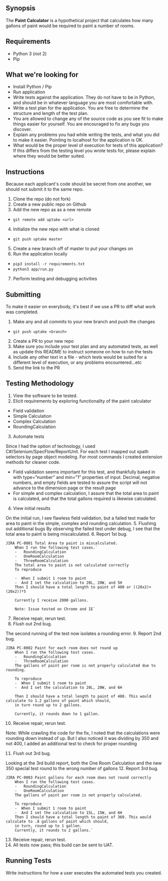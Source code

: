 ## Synopsis

The **Paint Calculator** is a hypothetical project that calculates how many gallons of paint would be required to paint a number of rooms.

## Requirements

* Python 3 (not 2)
* Pip

## What we're looking for

* Install Python / Pip
* Run application
* Write tests against the application. They do not have to be in Python, and should be in whatever language you are most comfortable with.
* Write a test plan for the application.  You are free to determine the structure and length of the test plan.
* You are allowed to change any of the source code as you see fit to make things easier for yourself. You are encouraged to fix any bugs you discover.
* Explain any problems you had while writing the tests, and what you did to make it easier. Pointing to localhost for the application is OK.
* What would be the proper level of execution for tests of this application?  If this differs from the testing level you wrote tests for, please explain where they would be better suited.

## Instructions

Because each applicant's code should be secret from one another, we should not submit it to the same repo.

1. Clone the repo (do not fork)
2. Create a new public repo on Github
3. Add the new repo as as a new remote
* `git remote add uptake <url>`
4. Initialize the new repo with what is cloned
* `git push uptake master`
5. Create a new branch off of master to put your changes on
6. Run the application locally
* `pip3 install -r requirements.txt`
* `python3 app/run.py`
7. Perform testing and debugging activities

## Submitting 

To make it easier on everybody, it's best if we use a PR to diff what work was completed.

1. Make any and all commits to your new branch and push the changes
* `git push uptake <branch>`
2. Create a PR to your new repo
3. Make sure you include your test plan and any automated tests, as well as update this README to instruct someone on how to run the tests
4. Include any other text in a file - which tests would be suited for a different level of execution, or any problems encountered...etc
5. Send the link to the PR

## Testing Methodology
1.	View the software to be tested.
2.	Elicit requirements by exploring functionality of the paint calculator
  -  Field validation
  -  Simple Calculation
  -  Complex Calculation
  -  RoundingCalculation
3.	Automate tests

Since I had the option of technology, I used C#/Selenium/SpecFlow/ReportUnit.  For each test I mapped out xpath selectors by page object modeling. For most commands I created extension methods for cleaner code.

  -  Field validation seems important for this test, and thankfully baked in with type=”number” and min=”1” properties of input.  Decimal, negative numbers, and empty fields  are tested to assure the script will not advance to the dimension page or the result page
  -  For simple and complex calculation, I assure that the total area to paint is calculated, and that the total gallons required is likewise calculated.
  4.  View initial results

On the initial run, I see flawless field validation, but a failed test made for area to paint in the simple, complex and rounding calculation.
  5.	Flushing out additional bugs
By observing the failed test under debug, I see that the total area to paint is being miscalculated. 
  6.	Report 1st bug.
    
    JIRA PC-0001 Total Area to paint is miscalculated.
        When I run the following test cases.`
        -   RoundingCalculation
        -   OneRoomCalculation
        -   ThreeRoomCalculation
        The total area to paint is not calculated correctly
        To reproduce

        -  When I submit 1 room to paint
        -  And I set the calculation to 20L, 20W, and 5H
        Then I should have a total length to paint of 400 or ((20x2)+ (20x2))*5

        Currently I receive 2000 gallons.

        Note: Issue tested on Chrome and IE`

  7.	Receive repair, rerun test.
  8.	Flush out 2nd bug.
  
The second running of the test now isolates a rounding error. 
  9.	Report 2nd bug.
	
    JIRA PC-0002 Paint for each room does not round up
  	    When I run the following test cases.
        -   RoundingCalculation
        -   ThreeRoomCalculation
        The gallons of paint per room is not properly calculated due to rounding.

        To reproduce
        -  When I submit 1 room to paint
        -  And I set the calculation to 20L, 20W, and 6H

        Then I should have a total length to paint of 480. This would calculate to 1.2 gallons of paint which should, 
        in turn round up to 2 gallons.

        Currently, it rounds down to 1 gallon.

  10.	Receive repair, rerun test.

  Note:
  While crawling the code for the fix, I noted that the calculations were rounding down instead of up.  But I also noticed it was dividing by 350 and not 400, I added an additional test to check for proper rounding

  11.	Flush out 3rd bug.
  
  Looking at the 3rd build report, both the One Room Calculation and the new 350 special test round to the wrong number of gallons
  12.	Report 3rd bug.
  
    JIRA PC-0003 Paint gallons for each room does not round correctly  
        When I run the following test cases.
        -   RoundingCalculation
        -   OneRoomCalculation
        The gallons of paint per room is not properly calculated.

        To reproduce
        -  When I submit 1 room to paint
        -  And I set the calculation to 15L, 15W, and 6H
        Then I should have a total length to paint of 360. This would calculate to .8 gallons of paint which should, 
        in turn, round up to 1 gallon.
        Currently, it rounds to 2 gallons.`
  13.	 Receive repair, rerun test.
  14.	 All tests now pass; this build can be sent to UAT.

## Running Tests

Write instructions for how a user executes the automated tests you created.

